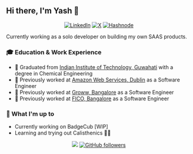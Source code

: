 ## Hi there, I'm Yash 👋

<div align="center">

[![LinkedIn](https://img.shields.io/badge/linkedin-%230077B5.svg?style=for-the-badge&logo=linkedin&logoColor=white)](https://www.linkedin.com/in/yash-gandhe)
[![X](https://img.shields.io/badge/X-%23000000.svg?style=for-the-badge&logo=X&logoColor=white)](https://x.com/YashGandhe)
[![Hashnode](https://img.shields.io/badge/Hashnode-2962FF?style=for-the-badge&logo=hashnode&logoColor=white)](https://blog.yashgandhe.com/)

</div>

Currently working as a solo developer on building my own SAAS products.

### 🎓 Education & Work Experience

- 🏫 Graduated from [Indian Institute of Technology, Guwahati](https://www.iitg.ac.in/) with a degree in Chemical Engineering
- 💼 Previously worked at [Amazon Web Services, Dublin](https://aws.amazon.com/) as a Software Engineer
- 💼 Previously worked at [Groww, Bangalore](https://groww.in/) as a Software Engineer
- 💼 Previously worked at [FICO, Bangalore](https://www.fico.com/) as a Software Engineer

### 🔭 What I'm up to

- Currently working on BadgeCub [WIP]
- Learning and trying out Calisthenics 🏋🏼

<div align="center">

![](https://komarev.com/ghpvc/?yashgandhe666&color=blue&style=flat)
[![GitHub followers](https://img.shields.io/github/followers/yashgandhe666?label=Follow&maxAge=3600&style=flat-square&logo=Github&labelColor=000000&color=000000)](https://github.com/yashgandhe666?tab=followers)

</div>
